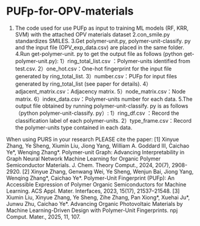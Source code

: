 # PUFp-for-OPV-materials


1. The code used for use PUFp as input to training ML models (RF, KRR, SVM) with the attached OPV materials dataset
2.con_smile.py standardizes SMILES.
3.Get polymer-unit.py, polymer-unit-classify. py and the input file (OPV_exp_data.csv) are placed in the same folder.
4.Run get-polymer-unit. py to get the output file as follows (python get-polymer-unit.py):
 1）ring_total_list.csv ：Polymer-units identified from test.csv.
 2）one_hot.csv：One-hot fingerprint for the input file generated by ring_total_list.
 3）number.csv：PUFp for input files generated by ring_total_list (see paper for details).
 4）adjacent_matrix.csv：Adjacency matrix.
 5）node_matrix.csv：Node matrix.
 6）index_data.csv：Polymer-units number for each data.
5.The output file obtained by running polymer-unit-classify. py is as follows（python polymer-unit-classify. py）:
 1）ring_df.csv ：Record the classification label of each polymer-units.
 2）type_frame.csv：Record the polymer-units type contained in each data.

When using PURS in your research PLEASE cite the paper:
[1] Xinyue Zhang, Ye Sheng, Xiumin Liu, Jiong Yang, William A. Goddard III, Caichao Ye*, Wenqing Zhang*. Polymer-unit Graph: Advancing Interpretability in Graph Neural Network Machine Learning for Organic Polymer Semiconductor Materials. J. Chem. Theory Comput., 2024, 20(7), 2908-2920.
[2] Xinyue Zhang, Genwang Wei, Ye Sheng, Wenjun Bai, Jiong Yang, Wenqing Zhang*, Caichao Ye*. Polymer-Unit Fingerprint (PUFp): An Accessible Expression of Polymer Organic Semiconductors for Machine Learning. ACS Appl. Mater. Interfaces, 2023, 15(17), 21537–21548.
[3] Xiumin Liu, Xinyue Zhang, Ye Sheng, Zihe Zhang, Pan Xiong*, Xuehai Ju*, Junwu Zhu, Caichao Ye*. Advancing Organic Photovoltaic Materials by Machine Learning-Driven Design with Polymer-Unit Fingerprints. npj Comput. Mater., 2025, 11, 107.
